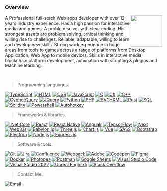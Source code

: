 ### Overview 

<div>
  <img height="100px" align="right" src="https://github-readme-stats.vercel.app/api?username=cypher437&show_icons=true&theme=merko&count_private=true" />
    
  <p> A Professional full-stack Web apps developer with over 12 years industry experience. Has a high passion for interactive media and games. A problem solver with clear coding. His strongest assets are problem solving, critical thinking and willing rise to challenges. Reliable, adaptable, willing to learn and develop new skills. Strong work experience in huge areas from tools to games across a range of platforms from Desktop Application, Web App to mobile devices. Skills in interactive media, blockchain platform development, automation with scripting & plugins and Machine learning.
  </p>
</div>

<br />

> Programming languages.

<p>
    <a href="#"><img alt="TypeScript" src="https://img.shields.io/badge/TypeScript-007ACC.svg?logo=typescript&logoColor=white"></a>
    <a href="#"><img alt="HTML" src="https://img.shields.io/badge/HTML-E34F26.svg?logo=html5&logoColor=white"></a>
    <a href="#"><img alt="CSS" src="https://img.shields.io/badge/CSS-1572B6.svg?logo=css3&logoColor=white"></a>
    <a href="#"><img alt="JavaScript" src="https://img.shields.io/badge/JavaScript-yellowgreen.svg?logo=javascript&logoColor=white"></a>   
    <a href="#"><img alt="C" src="https://custom-icon-badges.herokuapp.com/badge/C-03599C.svg?logo=c-in-hexagon&logoColor=white"></a>
    <a href="#"><img alt="C#" src="https://custom-icon-badges.herokuapp.com/badge/-C%23-red.svg?logo=c-in-hexagon&logoColor=white"></a>    
    <a href="#"><img alt="C++" src="https://custom-icon-badges.herokuapp.com/badge/C++-9C033A.svg?logo=cpp2&logoColor=white"></a>
    <a href="#"><img alt="CypherQuery" src="https://custom-icon-badges.herokuapp.com/badge/CypherQuery-025E8C.svg?logo=database&logoColor=white"></a>
    <a href="#"><img alt="JQuery" src="https://img.shields.io/badge/JQuery-green.svg?logo=jquery&logoColor=white"></a>
    <a href="#"><img alt="Python" src="https://img.shields.io/badge/Python-orange.svg?logo=python&logoColor=white"></a>
    <a href="#"><img alt="PHP" src="https://img.shields.io/badge/PHP-771BB4.svg?logo=php&logoColor=white"></a>
    <a href="#"><img alt="SVG+XML" src="https://img.shields.io/badge/SVG%2BXML-a3fc1d.svg?logo=svg&logoColor=white"></a>
    <a href="#"><img alt="Rust" src="https://img.shields.io/badge/Rust-04557C.svg?logo=rust&logoColor=white"></a>
    <a href="#"><img alt="SQL" src="https://custom-icon-badges.herokuapp.com/badge/SQL-015E8C.svg?logo=database&logoColor=white"></a>
    <a href="#"><img alt="Solidity" src="https://img.shields.io/badge/Solidity-F37F26.svg?logo=solidity&logoColor=white"></a>
    <a href="#"><img alt="Powershell" src="https://custom-icon-badges.herokuapp.com/badge/Powershell-9C033A.svg?logo=cpp2&logoColor=white"></a>
    <a href="#"><img alt="Autohotkey" src="https://custom-icon-badges.herokuapp.com/badge/AHK-91023A.svg?logo=cpp2&logoColor=white"></a>
</p>

> Frameworks & libraries.

<p>
    <a href="#"><img alt=".Net Core" src="https://img.shields.io/badge/.Net%20Core-20a32a.svg?logo=dotnet&logoColor=%white"></a>   
    <a href="#"><img alt="React" src="https://img.shields.io/badge/React-25232a.svg?logo=react&logoColor=%white"></a>
    <a href="#"><img alt="React Native" src="https://img.shields.io/badge/React%20Native-20432a.svg?logo=react&logoColor=%white"></a>
    <a href="#"><img alt="Angualr" src="https://img.shields.io/badge/React%20Native-20332a.svg?logo=angular&logoColor=%white"></a>
    <a href="#"><img alt="TensorFlow" src="https://img.shields.io/badge/Express.js-401d59.svg?logo=tensorflow&logoColor=white"></a>    
    <a href="#"><img alt="Next" src="https://img.shields.io/badge/Next-20222e.svg?logo=next.js&logoColor=%white"></a>
    <a href="#"><img alt="Web3.js" src="https://img.shields.io/badge/Web3.js-43753D.svg?logo=web3.js&logoColor=white"></a>
    <a href="#"><img alt="Babylon.js" src="https://img.shields.io/badge/Babylon.js-68417A.svg?logo=babylon.js&logoColor=white"></a>
    <a href="#"><img alt="Three.js" src="https://img.shields.io/badge/Three.js-7912B3.svg?logo=three.js&logoColor=white"></a>
    <a href="#"><img alt="Chart.js" src="https://img.shields.io/badge/Chart.js-523252.svg?logo=chart.js&logoColor=white"></a>
    <a href="#"><img alt="Vue" src="https://img.shields.io/badge/Vue-20232a.svg?logo=vue.js&logoColor=%white"></a>
    <a href="#"><img alt="SASS" src="https://img.shields.io/badge/Sass-hotpink.svg?logo=SASS&logoColor=white"></a>
    <a href="#"><img alt="Bootstrap" src="https://img.shields.io/badge/Bootstrap-3942B3.svg?logo=bootstrap&logoColor=white"></a>
    <a href="#"><img alt="Electron" src="https://img.shields.io/badge/Electron-20132e.svg?logo=electron&logoColor=white"></a>
    <a href="#"><img alt="Node.js" src="https://img.shields.io/badge/Node.js-43823D.svg?logo=node.js&logoColor=white"></a>
    <a href="#"><img alt="Express.js" src="https://img.shields.io/badge/Express.js-404d59.svg?logo=express&logoColor=white"></a>
</p>


> Software & tools.

<p>
    <a href="#"><img alt="Git" src="https://img.shields.io/badge/Git-C01001.svg?logo=git&logoColor=white"></a>
    <a href="#"><img alt="Jira" src="https://img.shields.io/badge/Jira-F04533.svg?logo=jira&logoColor=white"></a>
    <a href="#"><img alt="Confluence" src="https://img.shields.io/badge/Confluence-F04433.svg?logo=Confluence&logoColor=white"></a>
    <a href="#"><img alt="Webpack" src="https://img.shields.io/badge/Webpack-00FFd7.svg?logo=webpack&logoColor=white"></a>
    <a href="#"><img alt="Adobe" src="https://img.shields.io/badge/Adobe-FF00FF.svg?logo=adobe&logoColor=white"></a>
    <a href="#"><img alt="Codepen" src="https://img.shields.io/badge/Codepen-000000.svg?logo=codepen&logoColor=white"></a>
    <a href="#"><img alt="Figma" src="https://img.shields.io/badge/Figma-15F2A6.svg?logo=figma&logoColor=white"></a>
    <a href="#"><img alt="Docker" src="https://img.shields.io/badge/Docker-4FB94B.svg?logo=docker&logoColor=white"></a>
    <a href="#"><img alt="Photopea" src="https://img.shields.io/badge/Photopea-18B49F?logo=photopea&logoColor=white"></a>
    <a href="#"><img alt="Postman" src="https://img.shields.io/badge/Postman-FF6B37?logo=postman&logoColor=white"></a>
    <a href="#"><img alt="Google Sheets" src="https://img.shields.io/badge/Google%20Sheets-14F852.svg?logo=google%20sheets&logoColor=white"></a>
    <a href="#"><img alt="Visual Studio Code" src="https://img.shields.io/badge/Visual%20Studio%20Code-00F8F7.svg?logo=visual-studio-code&logoColor=white"></a>
    <a href="#"><img alt="Visual Studio 2022" src="https://img.shields.io/badge/Visual%20Studio%202022-FF78A7.svg?logo=visual-studio&logoColor=white"></a>
    <a href="#"><img alt="Unreal Engine 5" src="https://img.shields.io/badge/-Unreal%20Engine%205-00D56F?logo=unreal-engine&logoColor=white"></a>
    <a href="#"><img alt="Stack Overflow" src="https://img.shields.io/badge/-Stack%20Overflow-FBAA16?logo=stack-overflow&logoColor=white"></a>
</p>

> Contact Me.

<p>
    <a href="mailto:davidcraiggoodman@gmail.com"><img alt="Email" src="https://img.shields.io/badge/Gmail-B31F25.svg?logo=gmail&logoColor=white">
</p>